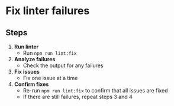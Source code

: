 # Fix linter failures

## Steps

1. **Run linter**
   - Run `npm run lint:fix`
2. **Analyze failures**
   - Check the output for any failures
3. **Fix issues**
   - Fix one issue at a time
4. **Confirm fixes**
   - Re-run `npm run lint:fix` to confirm that all issues are fixed
   - If there are still failures, repeat steps 3 and 4
